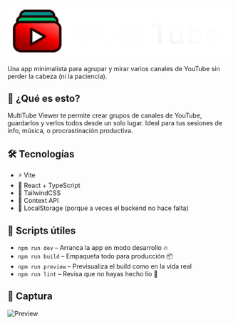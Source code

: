 
![MultiTube Logo](public/images/multitube-logo.png)

Una app minimalista para agrupar y mirar varios canales de YouTube sin perder la cabeza (ni la paciencia).

## 🚀 ¿Qué es esto?

MultiTube Viewer te permite crear grupos de canales de YouTube, guardarlos y verlos todos desde un solo lugar. Ideal para tus sesiones de info, música, o procrastinación productiva.

## 🛠️ Tecnologías

- ⚡ Vite
- 🧬 React + TypeScript
- 🎨 TailwindCSS
- 🧠 Context API
- 💾 LocalStorage (porque a veces el backend no hace falta)


## 🧪 Scripts útiles

- `npm run dev` – Arranca la app en modo desarrollo 🔥  
- `npm run build` – Empaqueta todo para producción 📦  
- `npm run preview` – Previsualiza el build como en la vida real  
- `npm run lint` – Revisa que no hayas hecho lío 🧼  

## 📸 Captura
![Preview](public/images/preview.png)